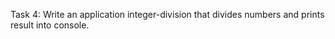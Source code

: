 Task 4: Write an application integer-division that divides numbers and prints result into console.

